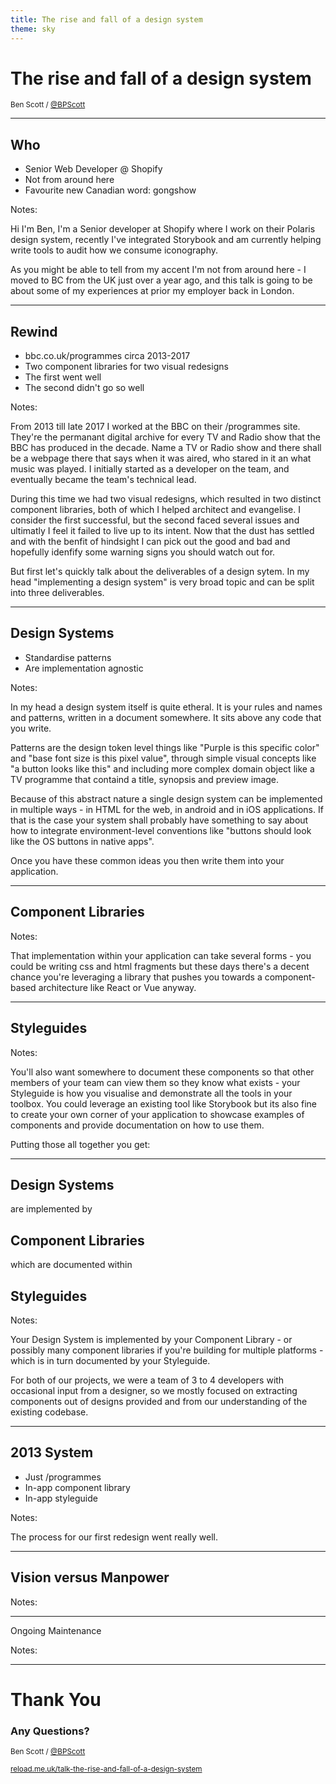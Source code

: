```yaml
---
title: The rise and fall of a design system
theme: sky
---
```


# The rise and fall of a design system

<small>Ben Scott / [@BPScott](http://twitter.com/BPScott)</small>

---

## Who

- Senior Web Developer @ Shopify
- Not from around here
- Favourite new Canadian word: gongshow

Notes:

Hi I'm Ben, I'm a Senior developer at Shopify where I work on their Polaris
design system, recently I've integrated Storybook and am currently helping write
tools to audit how we consume iconography.

As you might be able to tell from my accent I'm not from around here - I moved
to BC from the UK just over a year ago, and this talk is going to be about some
of my experiences at prior my employer back in London.

---

## Rewind

- bbc.co.uk/programmes circa 2013-2017
- Two component libraries for two visual redesigns
- The first went well
- The second didn't go so well

Notes:

From 2013 till late 2017 I worked at the BBC on their /programmes site. They're
the permanant digital archive for every TV and Radio show that the BBC has
produced in the decade. Name a TV or Radio show and there shall be a webpage
there that says when it was aired, who stared in it an what music was played. I
initially started as a developer on the team, and eventually became the team's
technical lead.

During this time we had two visual redesigns, which resulted in two distinct
component libraries, both of which I helped architect and evangelise. I consider
the first successful, but the second faced several issues and ultimatly I feel
it failed to live up to its intent. Now that the dust has settled and with the
benfit of hindsight I can pick out the good and bad and hopefully idenfify some
warning signs you should watch out for.

But first let's quickly talk about the deliverables of a design sytem. In my
head "implementing a design system" is very broad topic and can be split into
three deliverables.

---

## Design Systems

- Standardise patterns
- Are implementation agnostic

Notes:

In my head a design system itself is quite etheral. It is your rules and names
and patterns, written in a document somewhere. It sits above any code that you
write.

Patterns are the design token level things like "Purple is this specific color"
and "base font size is this pixel value", through simple visual concepts like "a
button looks like this" and including more complex domain object like a TV
programme that containd a title, synopsis and preview image.

Because of this abstract nature a single design system can be implemented in
multiple ways - in HTML for the web, in android and in iOS applications. If that
is the case your system shall probably have something to say about how to
integrate environment-level conventions like "buttons should look like the OS
buttons in native apps".

Once you have these common ideas you then write them into your application.

---

## Component Libraries

Notes:

That implementation within your application can take several forms - you could
be writing css and html fragments but these days there's a decent chance you're
leveraging a library that pushes you towards a component-based architecture like
React or Vue anyway.

---

## Styleguides

Notes:

You'll also want somewhere to document these components so that other members of
your team can view them so they know what exists - your Styleguide is how you
visualise and demonstrate all the tools in your toolbox. You could leverage an
existing tool like Storybook but its also fine to create your own corner of your
application to showcase examples of components and provide documentation on how
to use them.

Putting those all together you get:

---

## Design Systems

are implemented by

## Component Libraries

which are documented within

## Styleguides

Notes:

Your Design System is implemented by your Component Library - or possibly many
component libraries if you're building for multiple platforms - which is in turn
documented by your Styleguide.

For both of our projects, we were a team of 3 to 4 developers with occasional
input from a designer, so we mostly focused on extracting components out of
designs provided and from our understanding of the existing codebase.

---

## 2013 System

- Just /programmes
- In-app component library
- In-app styleguide

Notes:

The process for our first redesign went really well.

---

## Vision versus Manpower

Notes:

---

Ongoing Maintenance

Notes:

---

# Thank You

### Any Questions?

<small>Ben Scott / <a href="http://twitter.com/BPScott">@BPScott</a></small>

<small><a href="http://www.reload.me.uk/talk-the-rise-and-fall-of-a-design-system">reload.me.uk/talk-the-rise-and-fall-of-a-design-system</a></small>
